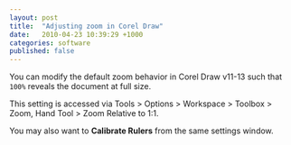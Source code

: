 ```yaml
---
layout: post
title:  "Adjusting zoom in Corel Draw"
date:   2010-04-23 10:39:29 +1000
categories: software
published: false
---
```


You can modify the default zoom behavior in Corel Draw v11-13 such that `100%` reveals the document at full size.

This setting is accessed via Tools > Options > Workspace > Toolbox > Zoom, Hand Tool > Zoom Relative to 1:1.

You may also want to **Calibrate Rulers** from the same settings window.
